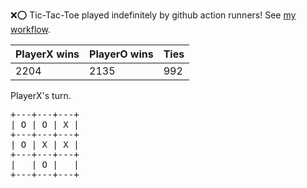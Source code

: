 :x::o: Tic-Tac-Toe played indefinitely by github action runners! See [my workflow](.github/workflows/play.yaml).

|PlayerX wins|PlayerO wins|Ties|
|-|-|-|
|2204|2135|992|

PlayerX's turn.

<pre>
+---+---+---+
| O | O | X |
+---+---+---+
| O | X | X |
+---+---+---+
|   | O |   |
+---+---+---+
</pre>
